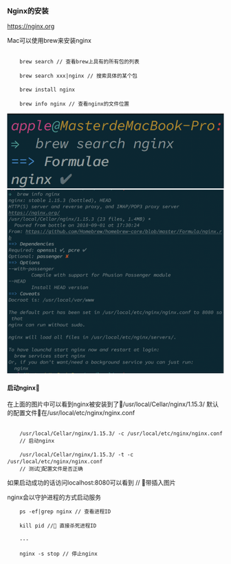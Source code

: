 ### Nginx的安装

https://nginx.org

Mac可以使用brew来安装nginx

```shell

    brew search // 查看brew上具有的所有包的列表

    brew search xxx|nginx // 搜索具体的某个包

    brew install nginx

    brew info nginx // 查看nginx的文件位置

```
![](./img/01.00.png)
![](./img/01.01.png)

#### 启动nginx

在上面的图片中可以看到nginx被安装到了/usr/local/Cellar/nginx/1.15.3/
默认的配置文件在/usr/local/etc/nginx/nginx.conf

```shell

    /usr/local/Cellar/nginx/1.15.3/ -c /usr/local/etc/nginx/nginx.conf
    // 启动nginx

    /usr/local/Cellar/nginx/1.15.3/ -t -c /usr/local/etc/nginx/nginx.conf
    // 测试配置文件是否正确

```

如果启动成功的话访问localhost:8080可以看到
// 带插入图片

nginx会以守护进程的方式启动服务
```shell
    ps -ef|grep nginx // 查看进程ID

    kill pid // 直接杀死进程ID

    ---

    nginx -s stop // 停止nginx
```








